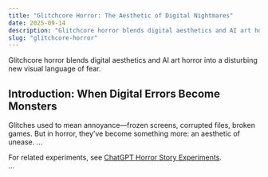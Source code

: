 ```yaml
---
title: "Glitchcore Horror: The Aesthetic of Digital Nightmares"
date: 2025-09-14
description: "Glitchcore horror blends digital aesthetics and AI art horror into a disturbing new visual language of fear."
slug: "glitchcore-horror"
---
```


Glitchcore horror blends digital aesthetics and AI art horror into a disturbing new visual language of fear.

## Introduction: When Digital Errors Become Monsters
Glitches used to mean annoyance—frozen screens, corrupted files, broken games. But in horror, they’ve become something more: an aesthetic of unease. ...

For related experiments, see [ChatGPT Horror Story Experiments](/blog/chatgpt-horror-story-experiments/).  
...
